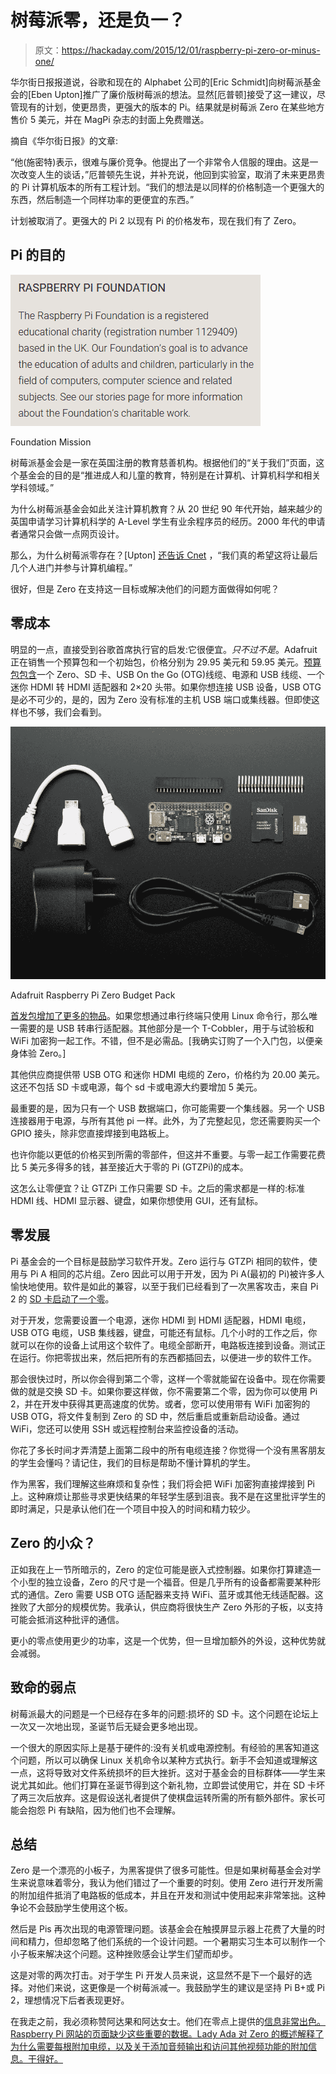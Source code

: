 # 树莓派零，还是负一？

> 原文：<https://hackaday.com/2015/12/01/raspberry-pi-zero-or-minus-one/>

华尔街日报报道说，谷歌和现在的 Alphabet 公司的[Eric Schmidt]向树莓派基金会的[Eben Upton]推广了廉价版树莓派的想法。显然[厄普顿]接受了这一建议，尽管现有的计划，使更昂贵，更强大的版本的 Pi。结果就是树莓派 Zero 在某些地方售价 5 美元，并在 MagPi 杂志的封面上免费赠送。

摘自《华尔街日报》的文章:

“他(施密特)表示，很难与廉价竞争。他提出了一个非常令人信服的理由。这是一次改变人生的谈话，”厄普顿先生说，并补充说，他回到实验室，取消了未来更昂贵的 Pi 计算机版本的所有工程计划。“我们的想法是以同样的价格制造一个更强大的东西，然后制造一个同样功率的更便宜的东西。”

计划被取消了。更强大的 Pi 2 以现有 Pi 的价格发布，现在我们有了 Zero。

## Pi 的目的

![](img/a9088954634b39b3ebc9bec0db0017b1.png)

Foundation Mission

树莓派基金会是一家在英国注册的教育慈善机构。根据他们的“关于我们”页面，这个基金会的目的是“推进成人和儿童的教育，特别是在计算机、计算机科学和相关学科领域。”

为什么树莓派基金会如此关注计算机教育？从 20 世纪 90 年代开始，越来越少的英国申请学习计算机科学的 A-Level 学生有业余程序员的经历。2000 年代的申请者通常只会做一点网页设计。

那么，为什么树莓派零存在？[Upton] [还告诉 Cnet](http://www.cnet.com/news/raspberry-pis-latest-computer-costs-just-5/) ，“我们真的希望这将让最后几个人进门并参与计算机编程。”

很好，但是 Zero 在支持这一目标或解决他们的问题方面做得如何呢？

## 零成本

明显的一点，直接受到谷歌首席执行官的启发:它很便宜。*只不过不是*。Adafruit 正在销售一个预算包和一个初始包，价格分别为 29.95 美元和 59.95 美元。[预算包包含](https://www.adafruit.com/products/2817)一个 Zero、SD 卡、USB On the Go (OTG)线缆、电源和 USB 线缆、一个迷你 HDMI 转 HDMI 适配器和 2×20 头带。如果你想连接 USB 设备，USB OTG 是必不可少的，是的，因为 Zero 没有标准的主机 USB 端口或集线器。但即使这样也不够，我们会看到。

![Adafruit Raspberry Pi Zero Budget Pack](img/15c78c4d35577209b7e6110ef8b8d9b1.png)

Adafruit Raspberry Pi Zero Budget Pack

[首发包增加了更多的物品](https://www.adafruit.com/products/2816)。如果您想通过串行终端只使用 Linux 命令行，那么唯一需要的是 USB 转串行适配器。其他部分是一个 T-Cobbler，用于与试验板和 WiFi 加密狗一起工作。不错，但不是必需品。[我确实订购了一个入门包，以便亲身体验 Zero。]

其他供应商提供带 USB OTG 和迷你 HDMI 电缆的 Zero，价格约为 20.00 美元。这还不包括 SD 卡或电源，每个 sd 卡或电源大约要增加 5 美元。

最重要的是，因为只有一个 USB 数据端口，你可能需要一个集线器。另一个 USB 连接器用于电源，与所有其他 pi 一样。此外，为了完整起见，您还需要购买一个 GPIO 接头，除非您直接焊接到电路板上。

也许你能以更低的价格买到所需的零部件，但这并不重要。与零一起工作需要花费比 5 美元多得多的钱，甚至接近大于零的 Pi (GTZPi)的成本。

这怎么让零便宜？让 GTZPi 工作只需要 SD 卡。之后的需求都是一样的:标准 HDMI 线、HDMI 显示器、键盘，如果你想使用 GUI，还有鼠标。

## 零发展

Pi 基金会的一个目标是鼓励学习软件开发。Zero 运行与 GTZPi 相同的软件，使用与 Pi A 相同的芯片组。Zero 因此可以用于开发，因为 Pi A(最初的 Pi)被许多人愉快地使用。软件是如此的兼容，以至于我们已经看到了一次黑客攻击，来自 Pi 2 的 [SD 卡启动了一个零](http://hackaday.com/2015/11/28/first-raspberry-pi-zero-hack-piggy-back-wifi/)。

对于开发，您需要设置一个电源，迷你 HDMI 到 HDMI 适配器，HDMI 电缆，USB OTG 电缆，USB 集线器，键盘，可能还有鼠标。几个小时的工作之后，你就可以在你的设备上试用这个软件了。电缆全部断开，电路板连接到设备。测试正在运行。你把零拔出来，然后把所有的东西都插回去，以便进一步的软件工作。

那会很快过时，所以你会得到第二个零，这样一个零就能留在设备中。现在你需要做的就是交换 SD 卡。如果你要这样做，你不需要第二个零，因为你可以使用 Pi 2，并在开发中获得其更高速度的优势。或者，您可以使用带有 WiFi 加密狗的 USB OTG，将文件复制到 Zero 的 SD 中，然后重启或重新启动设备。通过 WiFi，您还可以使用 SSH 或远程控制台来监控设备的活动。

你花了多长时间才弄清楚上面第二段中的所有电缆连接？你觉得一个没有黑客朋友的学生会懂吗？请记住，我们的目标是帮助不懂计算机的学生。

作为黑客，我们理解这些麻烦和复杂性；我们将会把 WiFi 加密狗直接焊接到 Pi 上。这种麻烦让那些寻求更快结果的年轻学生感到沮丧。我不是在这里批评学生的即时满足，只是承认他们在一个项目中投入的时间和精力较少。

## Zero 的小众？

正如我在上一节所暗示的，Zero 的定位可能是嵌入式控制器。如果你打算建造一个小型的独立设备，Zero 的尺寸是一个福音。但是几乎所有的设备都需要某种形式的通信。Zero 需要 USB OTG 适配器来支持 WiFi、蓝牙或其他无线适配器。这挫败了大部分的规模优势。我承认，供应商将很快生产 Zero 外形的子板，以支持可能会抵消这种批评的通信。

更小的零点使用更少的功率，这是一个优势，但一旦增加额外的外设，这种优势就会减弱。

## 致命的弱点

树莓派最大的问题是一个已经存在多年的问题:损坏的 SD 卡。这个问题在论坛上一次又一次地出现，圣诞节后无疑会更多地出现。

一个很大的原因实际上是基于硬件的:没有关机或电源控制。有经验的黑客知道这个问题，所以可以确保 Linux 关机命令以某种方式执行。新手不会知道或理解这一点，这将导致对文件系统损坏的巨大挫折。这对于基金会的目标群体——学生来说尤其如此。他们打算在圣诞节得到这个新礼物，立即尝试使用它，并在 SD 卡坏了两三次后放弃。这是假设送礼者提供了使棋盘运转所需的所有额外部件。家长可能会抱怨 Pi 有缺陷，因为他们也不会理解。

## 总结

Zero 是一个漂亮的小板子，为黑客提供了很多可能性。但是如果树莓基金会对学生来说意味着零分，我认为他们错过了一个重要的时刻。使用 Zero 进行开发所需的附加组件抵消了电路板的低成本，并且在开发和测试中使用起来非常笨拙。这种争论不会鼓励学生使用这个板。

然后是 Pis 再次出现的电源管理问题。该基金会在触摸屏显示器上花费了大量的时间和精力，但却忽略了他们系统的一个设计问题。一个暑期实习生本可以制作一个小子板来解决这个问题。这种挫败感会让学生们望而却步。

这是对零的两次打击。对于学生 Pi 开发人员来说，这显然不是下一个最好的选择。对他们来说，这更像是一个树莓派减一。我鼓励学生的建议是坚持 Pi B+或 Pi 2，理想情况下后者表现更好。

在我走之前，我必须称赞阿达果和阿达女士。他们在零点上提供的[信息非常出色。Raspberry Pi 网站的页面缺少这些重要的数据。Lady Ada 对 Zero 的概述解释了为什么需要每根附加电缆，以及关于添加音频输出和访问其他视频功能的附加信息。干得好。](https://learn.adafruit.com/introducing-the-raspberry-pi-zero/a-tour-of-the-pi-zero)